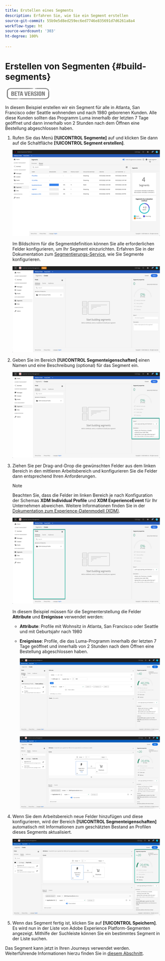 ```yaml
---
title: Erstellen eines Segments
description: Erfahren Sie, wie Sie ein Segment erstellen
source-git-commit: 55b9e5d8ed259ec6ed7746e835691d7d6261a8a4
workflow-type: ht
source-wordcount: '303'
ht-degree: 100%

---
```


# Erstellen von Segmenten {#build-segments}

![](../assets/do-not-localize/badge.png)

In diesem Beispiel erstellen wir ein Segment für alle in Atlanta, San Francisco oder Seattle wohnenden und nach 1980 geborenen Kunden. Alle diese Kunden sollten das Programm Luma innerhalb der letzten 7 Tage geöffnet und dann innerhalb von 2 Stunden nach dem Öffnen eine Bestellung abgeschlossen haben.

1. Rufen Sie das Menü **[!UICONTROL Segmente]** auf und klicken Sie dann auf die Schaltfläche **[!UICONTROL Segment erstellen]**.

   ![](../assets/create-segment.png)

   Im Bildschirm für die Segmentdefinition können Sie alle erforderlichen Felder konfigurieren, um Ihr Segment einzurichten. Erfahren Sie in der Dokumentation zum [Segmentierungs-Service](https://experienceleague.adobe.com/docs/experience-platform/segmentation/ui/overview.html?lang=de), wie Sie Segmente konfigurieren.

   ![](../assets/segment-builder.png)

1. Geben Sie im Bereich **[!UICONTROL Segmenteigenschaften]** einen Namen und eine Beschreibung (optional) für das Segment ein.

   ![](../assets/segment-properties.png)

1. Ziehen Sie per Drag-and-Drop die gewünschten Felder aus dem linken Bereich in den mittleren Arbeitsbereich und konfigurieren Sie die Felder dann entsprechend Ihren Anforderungen.

   >[!NOTE]
   >
   >Beachten Sie, dass die Felder im linken Bereich je nach Konfiguration der Schemas **XDM Individual Profile** und **XDM ExperienceEvent** für Ihr Unternehmen abweichen.  Weitere Informationen finden Sie in der [Dokumentation zum Experience-Datenmodell (XDM)](https://experienceleague.adobe.com/docs/experience-platform/xdm/home.html?lang=de).

   ![](../assets/drag-fields.png)

   In diesem Beispiel müssen für die Segmenterstellung die Felder **Attribute** und **Ereignisse** verwendet werden:

   * **Attribute**: Profile mit Wohnsitz in Atlanta, San Francisco oder Seattle und mit Geburtsjahr nach 1980
   * **Ereignisse**: Profile, die das Luma-Programm innerhalb der letzten 7 Tage geöffnet und innerhalb von 2 Stunden nach dem Öffnen eine Bestellung abgeschlossen haben.

      ![](../assets/add-attributes.png)

      ![](../assets/add-events.png)

1. Wenn Sie dem Arbeitsbereich neue Felder hinzufügen und diese konfigurieren, wird der Bereich **[!UICONTROL Segmenteigenschaften]** automatisch mit Informationen zum geschätzten Bestand an Profilen dieses Segments aktualisiert.

   ![](../assets/segment-estimate.png)

1. Wenn das Segment fertig ist, klicken Sie auf **[!UICONTROL Speichern]**. Es wird nun in der Liste von Adobe Experience Platform-Segmenten angezeigt. Mithilfe der Suchleiste können Sie ein bestimmtes Segment in der Liste suchen.

Das Segment kann jetzt in Ihren Journeys verwendet werden. Weiterführende Informationen hierzu finden Sie in [diesem Abschnitt](../segment/about-segments.md).
